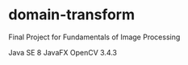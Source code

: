 # domain-transform
Final Project for Fundamentals of Image Processing

Java SE 8
JavaFX
OpenCV 3.4.3
